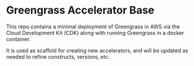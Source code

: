 # Greengrass Accelerator Base

This repo contains a minimal deployment of Greengrass in AWS via the Cloud Development Kit (CDK) along with running Greengrass in a docker container.

It is used as scaffold for creating new accelerators, and will be updated as needed to refine constructs, versions, etc.
